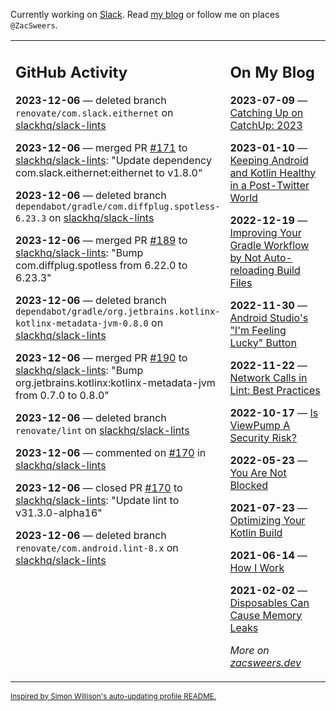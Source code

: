 Currently working on [Slack](https://slack.com/). Read [my blog](https://zacsweers.dev/) or follow me on places `@ZacSweers`.

<table><tr><td valign="top" width="60%">

## GitHub Activity
<!-- githubActivity starts -->
**2023-12-06** — deleted branch `renovate/com.slack.eithernet` on [slackhq/slack-lints](https://github.com/slackhq/slack-lints)

**2023-12-06** — merged PR [#171](https://github.com/slackhq/slack-lints/pull/171) to [slackhq/slack-lints](https://github.com/slackhq/slack-lints): "Update dependency com.slack.eithernet:eithernet to v1.8.0"

**2023-12-06** — deleted branch `dependabot/gradle/com.diffplug.spotless-6.23.3` on [slackhq/slack-lints](https://github.com/slackhq/slack-lints)

**2023-12-06** — merged PR [#189](https://github.com/slackhq/slack-lints/pull/189) to [slackhq/slack-lints](https://github.com/slackhq/slack-lints): "Bump com.diffplug.spotless from 6.22.0 to 6.23.3"

**2023-12-06** — deleted branch `dependabot/gradle/org.jetbrains.kotlinx-kotlinx-metadata-jvm-0.8.0` on [slackhq/slack-lints](https://github.com/slackhq/slack-lints)

**2023-12-06** — merged PR [#190](https://github.com/slackhq/slack-lints/pull/190) to [slackhq/slack-lints](https://github.com/slackhq/slack-lints): "Bump org.jetbrains.kotlinx:kotlinx-metadata-jvm from 0.7.0 to 0.8.0"

**2023-12-06** — deleted branch `renovate/lint` on [slackhq/slack-lints](https://github.com/slackhq/slack-lints)

**2023-12-06** — commented on [#170](https://github.com/slackhq/slack-lints/pull/170#issuecomment-1843671671) in [slackhq/slack-lints](https://github.com/slackhq/slack-lints)

**2023-12-06** — closed PR [#170](https://github.com/slackhq/slack-lints/pull/170) to [slackhq/slack-lints](https://github.com/slackhq/slack-lints): "Update lint to v31.3.0-alpha16"

**2023-12-06** — deleted branch `renovate/com.android.lint-8.x` on [slackhq/slack-lints](https://github.com/slackhq/slack-lints)
<!-- githubActivity ends -->
</td><td valign="top" width="40%">

## On My Blog
<!-- blog starts -->
**2023-07-09** — [Catching Up on CatchUp: 2023](https://www.zacsweers.dev/catching-up-on-catchup-2023/)

**2023-01-10** — [Keeping Android and Kotlin Healthy in a Post-Twitter World](https://www.zacsweers.dev/keeping-android-healthy/)

**2022-12-19** — [Improving Your Gradle Workflow by Not Auto-reloading Build Files](https://www.zacsweers.dev/improving-your-workflow-by-not-auto-reloading-build-files/)

**2022-11-30** — [Android Studio's "I'm Feeling Lucky" Button](https://www.zacsweers.dev/android-studios-im-feeling-lucky-button/)

**2022-11-22** — [Network Calls in Lint: Best Practices](https://www.zacsweers.dev/network-calls-in-lint-best-practices/)

**2022-10-17** — [Is ViewPump A Security Risk?](https://www.zacsweers.dev/is-viewpump-a-security-risk/)

**2022-05-23** — [You Are Not Blocked](https://www.zacsweers.dev/you-are-not-blocked/)

**2021-07-23** — [Optimizing Your Kotlin Build](https://www.zacsweers.dev/optimizing-your-kotlin-build/)

**2021-06-14** — [How I Work](https://www.zacsweers.dev/how-i-work/)

**2021-02-02** — [Disposables Can Cause Memory Leaks](https://www.zacsweers.dev/disposables-can-cause-memory-leaks/)
<!-- blog ends -->
_More on [zacsweers.dev](https://zacsweers.dev/)_
</td></tr></table>

<sub><a href="https://simonwillison.net/2020/Jul/10/self-updating-profile-readme/">Inspired by Simon Willison's auto-updating profile README.</a></sub>